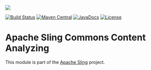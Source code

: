 [<img src="https://sling.apache.org/res/logos/sling.png"/>](https://sling.apache.org)

 [![Build Status](https://ci-builds.apache.org/job/Sling/job/modules/job/sling-org-apache-sling-commons-content-analyzing/job/master/badge/icon)](https://ci-builds.apache.org/job/Sling/job/modules/job/sling-org-apache-sling-commons-content-analyzing/job/master/) [![Maven Central](https://maven-badges.herokuapp.com/maven-central/org.apache.sling/org.apache.sling.commons.content.analyzing/badge.svg)](https://search.maven.org/#search%7Cga%7C1%7Cg%3A%22org.apache.sling%22%20a%3A%22org.apache.sling.commons.content.analyzing%22) [![JavaDocs](https://www.javadoc.io/badge/org.apache.sling/org.apache.sling.commons.content.analyzing.svg)](https://www.javadoc.io/doc/org.apache.sling/org.apache.sling.commons.content.analyzing) [![License](https://img.shields.io/badge/License-Apache%202.0-blue.svg)](https://www.apache.org/licenses/LICENSE-2.0)

# Apache Sling Commons Content Analyzing

This module is part of the [Apache Sling](https://sling.apache.org) project.
